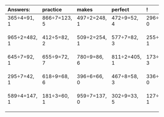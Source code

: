 | Answers: | practice | makes | perfect | ! |
| :--- | :--- | :--- | :--- | :--- |
| 365÷4=91, 1 | 866÷7=123, 5 | 497÷2=248, 1 | 472÷9=52, 4 | 296÷4=74, 0 | 
|   |   |   |   |   | 
|   |   |   |   |   | 
|   |   |   |   |   | 
| 965÷2=482, 1 | 412÷5=82, 2 | 509÷2=254, 1 | 577÷7=82, 3 | 255÷2=127, 1 | 
|   |   |   |   |   | 
|   |   |   |   |   | 
|   |   |   |   |   | 
| 645÷7=92, 1 | 655÷9=72, 7 | 780÷9=86, 6 | 811÷2=405, 1 | 173÷5=34, 3 | 
|   |   |   |   |   | 
|   |   |   |   |   | 
|   |   |   |   |   | 
| 295÷7=42, 1 | 618÷9=68, 6 | 396÷6=66, 0 | 467÷8=58, 3 | 336÷3=112, 0 | 
|   |   |   |   |   | 
|   |   |   |   |   | 
|   |   |   |   |   | 
| 589÷4=147, 1 | 181÷3=60, 1 | 959÷7=137, 0 | 302÷9=33, 5 | 127÷9=14, 1 | 
|   |   |   |   |   | 
|   |   |   |   |   | 
|   |   |   |   |   | 
